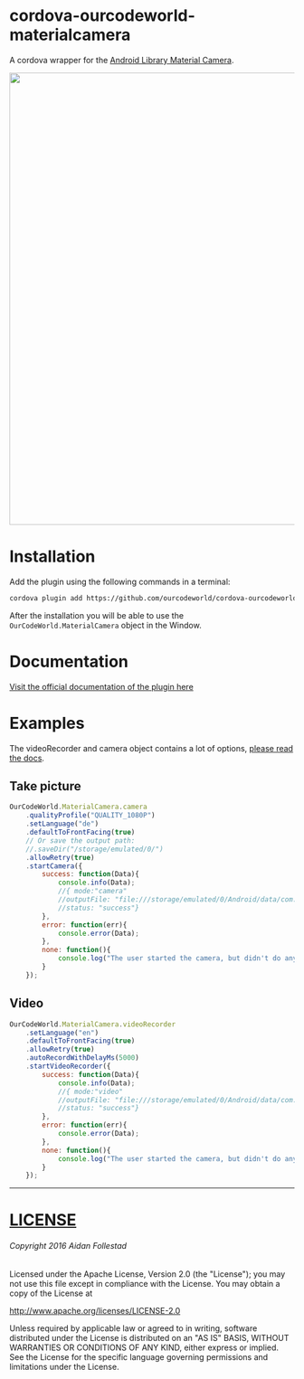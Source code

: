 # cordova-ourcodeworld-materialcamera
A cordova wrapper for the [Android Library Material Camera](https://github.com/afollestad/material-camera).

<img src="https://raw.githubusercontent.com/afollestad/material-camera/master/art/showcase1.png" width="800px" />

# Installation

Add the plugin using the following commands in a terminal:

```bash
cordova plugin add https://github.com/ourcodeworld/cordova-ourcodeworld-materialcamera.git
```

After the installation you will be able to use the `OurCodeWorld.MaterialCamera` object in the Window.


# Documentation

[Visit the official documentation of the plugin here](http://docs.ourcodeworld.com/projects/cordova-our-code-world-material-camera)

# Examples

The videoRecorder and camera object contains a lot of options, [please read the docs](http://docs.ourcodeworld.com/projects/cordova-our-code-world-material-camera).

## Take picture

```javascript
OurCodeWorld.MaterialCamera.camera
    .qualityProfile("QUALITY_1080P")
    .setLanguage("de")
    .defaultToFrontFacing(true)
    // Or save the output path:
    //.saveDir("/storage/emulated/0/")
    .allowRetry(true)
    .startCamera({
        success: function(Data){
            console.info(Data);
            //{ mode:"camera"
            //outputFile: "file:///storage/emulated/0/Android/data/com.ourcodeworld.sandbox/cache/IMG_20170201_125644.jpg"
            //status: "success"}
        },
        error: function(err){
            console.error(Data);
        },
        none: function(){
            console.log("The user started the camera, but didn't do anything :) ");
        }
    });
```

## Video

```javascript
OurCodeWorld.MaterialCamera.videoRecorder
    .setLanguage("en")
    .defaultToFrontFacing(true)
    .allowRetry(true)
    .autoRecordWithDelayMs(5000)
    .startVideoRecorder({
        success: function(Data){
            console.info(Data);
            //{ mode:"video"
            //outputFile: "file:///storage/emulated/0/Android/data/com.yourapp.appname/cache/VID_20170201_125241.mp4"
            //status: "success"}
        },
        error: function(err){
            console.error(Data);
        },
        none: function(){
            console.log("The user started the camera, but didn't do anything :) ");
        }
    });
```

---

# [LICENSE](/LICENSE.md)

###### Copyright 2016 Aidan Follestad

Licensed under the Apache License, Version 2.0 (the "License");
you may not use this file except in compliance with the License.
You may obtain a copy of the License at

http://www.apache.org/licenses/LICENSE-2.0

Unless required by applicable law or agreed to in writing, software
distributed under the License is distributed on an "AS IS" BASIS,
WITHOUT WARRANTIES OR CONDITIONS OF ANY KIND, either express or implied.
See the License for the specific language governing permissions and
limitations under the License.